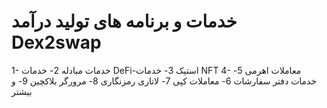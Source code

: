 # خدمات و برنامه های تولید درآمد Dex2swap
1- خدمات مبادله
2- خدمات DeFi-استیک
3- خدمات NFT
4- معاملات اهرمی
5- خدمات دفتر سفارشات
6- معاملات کپی
7- لاتاری رمزنگاری
8- مرورگر بلاکچین
9- و بیشتر
